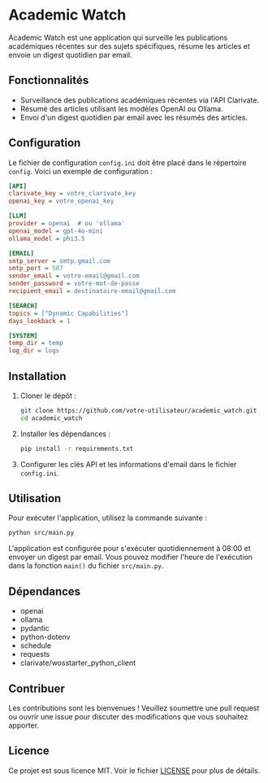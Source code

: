 # Academic Watch

Academic Watch est une application qui surveille les publications académiques récentes sur des sujets spécifiques, résume les articles et envoie un digest quotidien par email.

## Fonctionnalités

- Surveillance des publications académiques récentes via l'API Clarivate.
- Résumé des articles utilisant les modèles OpenAI ou Ollama.
- Envoi d'un digest quotidien par email avec les résumés des articles.

## Configuration

Le fichier de configuration `config.ini` doit être placé dans le répertoire `config`. Voici un exemple de configuration :

```ini
[API]
clarivate_key = votre_clarivate_key
openai_key = votre_openai_key

[LLM]
provider = openai  # ou 'ollama'
openai_model = gpt-4o-mini
ollama_model = phi3.5

[EMAIL]
smtp_server = smtp.gmail.com
smtp_port = 587
sender_email = votre-email@gmail.com
sender_password = votre-mot-de-passe
recipient_email = destinataire-email@gmail.com

[SEARCH]
topics = ["Dynamic Capabilities"]
days_lookback = 1

[SYSTEM]
temp_dir = temp
log_dir = logs
```

## Installation

1. Cloner le dépôt :
    ```bash
    git clone https://github.com/votre-utilisateur/academic_watch.git
    cd academic_watch
    ```

2. Installer les dépendances :
    ```bash
    pip install -r requirements.txt
    ```

3. Configurer les clés API et les informations d'email dans le fichier `config.ini`.

## Utilisation

Pour exécuter l'application, utilisez la commande suivante :
```bash
python src/main.py
```

L'application est configurée pour s'exécuter quotidiennement à 08:00 et envoyer un digest par email. Vous pouvez modifier l'heure de l'exécution dans la fonction `main()` du fichier `src/main.py`.

## Dépendances

- openai
- ollama
- pydantic
- python-dotenv
- schedule
- requests
- clarivate/wosstarter_python_client

## Contribuer

Les contributions sont les bienvenues ! Veuillez soumettre une pull request ou ouvrir une issue pour discuter des modifications que vous souhaitez apporter.

## Licence

Ce projet est sous licence MIT. Voir le fichier [LICENSE](LICENSE) pour plus de détails.